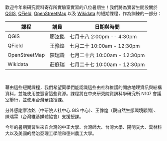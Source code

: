 歡迎今年來研究資料寄存所實驗室實習的八位暑期生！我們將為實習生開設關於 [QGIS](https://qgis.org/), [QField](https://qfield.org/), [OpenStreetMap](https://www.openstreetmap.org/) 以及 [Wikidata](https://www.wikidata.org) 的短期課程，作為訓練的一部分：

| 課程           | 講員   | 日期與時間                  | 
| ------------- | ------| -------------------------- | 
| QGIS          | 廖泫銘 | 七月十八 2:00pm -- 4:30pm  | 
| QField        | 王豫煌 | 七月二十 10:00am - 12:30pm | 
| OpenStreetMap | 陳瑞霖 | 七月二十六 10:00am - 12:30pm | 
| Wikidata      | 莊庭瑞 | 七月二十七 10:00am - 12:30pm | 

<br/>

藉由這些短期課程，我們希望同學們能認識這些由社群維護的開放地理資訊與結構資料，並能使用並豐富這些資源。課程將在中央研究院資訊科學研究所 N107 會議室舉行，並使用台灣華語授課。

分外感謝廖泫銘（中研院人社中心 GIS 中心）、王豫煌（觀自然生態環境顧問）、陳瑞霖（台灣維基媒體協會）支援授課。

今年的暑期實習生來自台灣的中正大學、台灣師大、台灣大學、陽明交大、雲林科大以及美國的喬治亞理工學院和德州農工大學。

